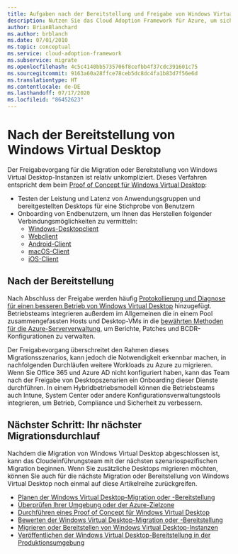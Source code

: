 ```yaml
---
title: Aufgaben nach der Bereitstellung und Freigabe von Windows Virtual Desktop
description: Nutzen Sie das Cloud Adoption Framework für Azure, um sich mit bewährten Methoden für die Windows Virtual Desktop-Migration vertraut zu machen, mit denen Sie die Komplexität verringern und den Migrationsprozess standardisieren können.
author: BrianBlanchard
ms.author: brblanch
ms.date: 07/01/2010
ms.topic: conceptual
ms.service: cloud-adoption-framework
ms.subservice: migrate
ms.openlocfilehash: 4c5c4140bb5735706f8cefbb4f37cdc391601c75
ms.sourcegitcommit: 9163a60a28ffce78ceb5dc8dc4fa1b83d7f56e6d
ms.translationtype: HT
ms.contentlocale: de-DE
ms.lasthandoff: 07/17/2020
ms.locfileid: "86452623"
---
```

# <a name="windows-virtual-desktop-post-deployment"></a>Nach der Bereitstellung von Windows Virtual Desktop

Der Freigabevorgang für die Migration oder Bereitstellung von Windows Virtual Desktop-Instanzen ist relativ unkompliziert. Dieses Verfahren entspricht dem beim [Proof of Concept für Windows Virtual Desktop](./proof-of-concept.md):

- Testen der Leistung und Latenz von Anwendungsgruppen und bereitgestellten Desktops für eine Stichprobe von Benutzern
- Onboarding von Endbenutzern, um Ihnen das Herstellen folgender Verbindungsmöglichkeiten zu vermitteln:
  - [Windows-Desktopclient](https://docs.microsoft.com/azure/virtual-desktop/connect-windows-7-and-10)
  - [Webclient](https://docs.microsoft.com/azure/virtual-desktop/connect-web)
  - [Android-Client](https://docs.microsoft.com/azure/virtual-desktop/connect-android)
  - [macOS-Client](https://docs.microsoft.com/azure/virtual-desktop/connect-macos)
  - [iOS-Client](https://docs.microsoft.com/azure/virtual-desktop/connect-ios)

## <a name="post-deployment"></a>Nach der Bereitstellung

Nach Abschluss der Freigabe werden häufig [Protokollierung und Diagnose für einen besseren Betrieb von Windows Virtual Desktop](https://docs.microsoft.com/azure/virtual-desktop/diagnostics-log-analytics#push-diagnostics-data-to-your-workspace) hinzugefügt. Betriebsteams integrieren außerdem im Allgemeinen die in einem Pool zusammengefassten Hosts und Desktop-VMs in die [bewährten Methoden für die Azure-Serververwaltung](../../manage/azure-server-management/index.md), um Berichte, Patches und BCDR-Konfigurationen zu verwalten.

Der Freigabevorgang überschreitet den Rahmen dieses Migrationsszenarios, kann jedoch die Notwendigkeit erkennbar machen, in nachfolgenden Durchläufen weitere Workloads zu Azure zu migrieren. Wenn Sie Office 365 und Azure AD nicht konfiguriert haben, kann das Team nach der Freigabe von Desktopszenarien ein Onboarding dieser Dienste durchführen. In einem Hybridbetriebsmodell können die Betriebsteams auch Intune, System Center oder andere Konfigurationsverwaltungstools integrieren, um Betrieb, Compliance und Sicherheit zu verbessern.

## <a name="next-step-your-next-migration-iteration"></a>Nächster Schritt: Ihr nächster Migrationsdurchlauf

Nachdem die Migration von Windows Virtual Desktop abgeschlossen ist, kann das Cloudeinführungsteam mit der nächsten szenariospezifischen Migration beginnen. Wenn Sie zusätzliche Desktops migrieren möchten, können Sie auch für die nächste Migration oder Bereitstellung von Windows Virtual Desktop noch einmal auf diese Artikelreihe zurückgreifen.

- [Planen der Windows Virtual Desktop-Migration oder -Bereitstellung](./plan.md)
- [Überprüfen Ihrer Umgebung oder der Azure-Zielzone](./ready.md)
- [Durchführen eines Proof of Concept für Windows Virtual Desktop](./proof-of-concept.md)
- [Bewerten der Windows Virtual Desktop-Migration oder -Bereitstellung](./migrate-assess.md)
- [Migrieren oder Bereitstellen von Windows Virtual Desktop-Instanzen](./migrate-deploy.md)
- [Veröffentlichen der Windows Virtual Desktop-Bereitstellung in der Produktionsumgebung](./migrate-release.md)
